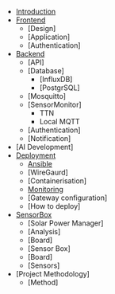 * [Introduction](introduction.md)
* [Frontend](frontend/README.md)
  * [Design]
  * [Application]
  * [Authentication]
* [Backend](backend/README.md)
  * [API]
  * [Database]
    * [InfluxDB]
    * [PostgrSQL]
  * [Mosquitto]
  * [SensorMonitor]
    * TTN
    * Local MQTT
  * [Authentication]
  * [Notification]
* [AI Development]
* [Deployment](deployment/README.md)
  * [Ansible](deployment/Ansible.md)
  * [WireGaurd]
  * [Containerisation]
  * [Monitoring](deployment/Monitoring.md)
  * [Gateway configuration]
  * [How to deploy]
* [SensorBox](sensorbox/README.md)
  * [Solar Power Manager]
  * [Analysis]
  * [Board]
  * [Sensor Box]
  * [Board]
  * [Sensors]
* [Project Methodology]
  * [Method]
